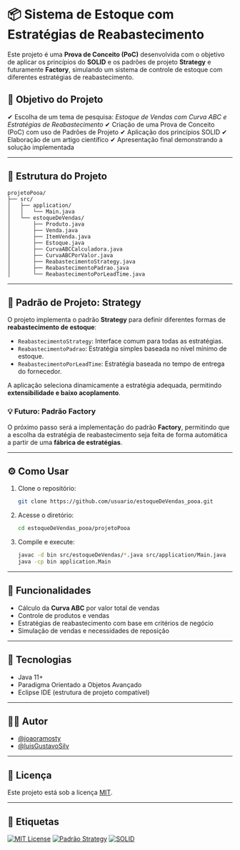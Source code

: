 # 📦 Sistema de Estoque com Estratégias de Reabastecimento

Este projeto é uma **Prova de Conceito (PoC)** desenvolvida com o objetivo de aplicar os princípios do **SOLID** e os padrões de projeto **Strategy** e futuramente **Factory**, simulando um sistema de controle de estoque com diferentes estratégias de reabastecimento.

## 🧠 Objetivo do Projeto

✔ Escolha de um tema de pesquisa: *Estoque de Vendas com Curva ABC e Estratégias de Reabastecimento*
✔ Criação de uma Prova de Conceito (PoC) com uso de Padrões de Projeto
✔ Aplicação dos princípios SOLID
✔ Elaboração de um artigo científico
✔ Apresentação final demonstrando a solução implementada

---

## 🧱 Estrutura do Projeto

```
projetoPooa/
├── src/
│   ├── application/
│   │   └── Main.java
│   └── estoqueDeVendas/
│       ├── Produto.java
│       ├── Venda.java
│       ├── ItemVenda.java
│       ├── Estoque.java
│       ├── CurvaABCCalculadora.java
│       ├── CurvaABCPorValor.java
│       ├── ReabastecimentoStrategy.java
│       ├── ReabastecimentoPadrao.java
│       └── ReabastecimentoPorLeadTime.java
```

---

## 🧩 Padrão de Projeto: Strategy

O projeto implementa o padrão **Strategy** para definir diferentes formas de **reabastecimento de estoque**:

* `ReabastecimentoStrategy`: Interface comum para todas as estratégias.
* `ReabastecimentoPadrao`: Estratégia simples baseada no nível mínimo de estoque.
* `ReabastecimentoPorLeadTime`: Estratégia baseada no tempo de entrega do fornecedor.

A aplicação seleciona dinamicamente a estratégia adequada, permitindo **extensibilidade e baixo acoplamento**.

### 💡 Futuro: Padrão Factory

O próximo passo será a implementação do padrão **Factory**, permitindo que a escolha da estratégia de reabastecimento seja feita de forma automática a partir de uma **fábrica de estratégias**.

---

## ⚙️ Como Usar

1. Clone o repositório:

   ```bash
   git clone https://github.com/usuario/estoqueDeVendas_pooa.git
   ```
2. Acesse o diretório:

   ```bash
   cd estoqueDeVendas_pooa/projetoPooa
   ```
3. Compile e execute:

   ```bash
   javac -d bin src/estoqueDeVendas/*.java src/application/Main.java
   java -cp bin application.Main
   ```

---

## 📌 Funcionalidades

* Cálculo da **Curva ABC** por valor total de vendas
* Controle de produtos e vendas
* Estratégias de reabastecimento com base em critérios de negócio
* Simulação de vendas e necessidades de reposição

---

## 🧪 Tecnologias

* Java 11+
* Paradigma Orientado a Objetos Avançado
* Eclipse IDE (estrutura de projeto compatível)

---

## 🧑‍💻 Autor

* [@joaoramosty](https://github.com/joaoramosw)
* [@luisGustavoSilv](https://github.com/luisGustavoSilv)

---

## 📄 Licença

Este projeto está sob a licença [MIT](https://choosealicense.com/licenses/mit/).

---

## 🔖 Etiquetas

[![MIT License](https://img.shields.io/badge/License-MIT-green.svg)](https://choosealicense.com/licenses/mit/)
[![Padrão Strategy](https://img.shields.io/badge/Pattern-Strategy-blue.svg)](https://refactoring.guru/design-patterns/strategy)
[![SOLID](https://img.shields.io/badge/SOLID-Principles-orange.svg)](https://en.wikipedia.org/wiki/SOLID)

